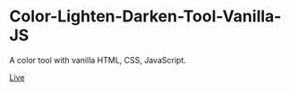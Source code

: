 # Color-Lighten-Darken-Tool-Vanilla-JS

A color tool with vanilla HTML, CSS, JavaScript.

[Live](https://muhammedogz.github.io/Color-Lighten-Darken-Vanilla-JS/)
